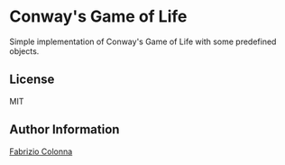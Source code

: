 # Conway's Game of Life

Simple implementation of Conway's Game of Life with some predefined objects.

## License

MIT

## Author Information

[Fabrizio Colonna](mailto:colofabrix@tin.it)
